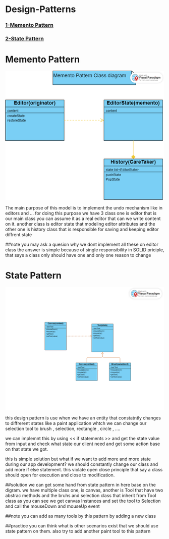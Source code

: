 # Design-Patterns

### <a href="#memento">1-Memento Pattern </a>

### <a href="#state">2-State Pattern </a>

# <a id="memento">Memento Pattern</a>

<img src="files/memnto.png">

The main purpose of this model is to implement the undo mechanism like in editors and ...
for doing this purpose we have 3 class one is editor that is our main class you can assume it as a real editor
that can we write content on it.
another class is editor state that modeling editor attributes and the other one is history class that is responsible for saving and keeping editor diffrent state

##note
you may ask a quesion why we dont implement all these on editor class the answer is simple because of single responsibility in SOLID priciple, that says a class only should have one and only one reason to change

# <a id="state">State Pattern</a>

<img src="files/state.png">

this design pattern is use when we have an entity that constatntly changes to diffrerent states like a paint application whtch we can change our selection tool to brush , selection, rectangle , circle , ....

we can implemnt this by using << if statements >> and get the state value from input and check what state our client need and get some action base on that state we got.

this is simple solution but what if we want to add more and more state during our app development?
we should constantly change our class and add more if else statement. this violate open close principle that say a class should open for execution and close to modification.

##solution
we can get some hand from state pattern in here base on the digram.
we have multiple class one, is canvas, another is Tool that have two abstrac methods and the bruhs and selection class that inherit from Tool class
as you can see we get canvas Instances and set the tool to Selection and call the mouseDown and mouseUp event

##note
you can add as many tools by this pattern by adding a new class

##practice
you can think what is other scenarios exist that we should use state pattern on them.
also try to add another paint tool to this pattern
